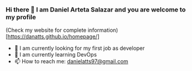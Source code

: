### Hi there 👋 I am **Daniel Arteta Salazar** and you are welcome to my profile

(Check my website for complete information)[https://danatts.github.io/homepage/]

- 🔭 I am currently looking for my first job as developer
- 🌱 I am currently learning DevOps
- 📫 How to reach me: danielatts97@gmail.com
